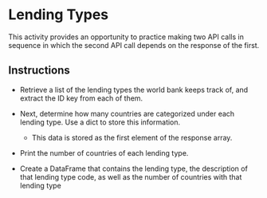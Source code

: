 # Lending Types

This activity provides an opportunity to practice making two API calls in sequence in which the second API call depends on the response of the first.

## Instructions

* Retrieve a list of the lending types the world bank keeps track of, and extract the ID key from each of them.

* Next, determine how many countries are categorized under each lending type. Use a dict to store this information. 

  * This data is stored as the first element of the response array.

* Print the number of countries of each lending type.

* Create a DataFrame that contains the lending type, the description of that lending type code, as well as the number of countries with that lending type